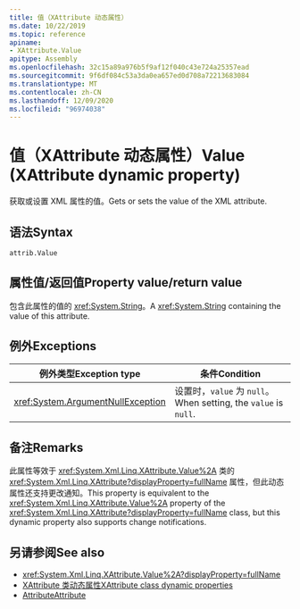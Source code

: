 ```yaml
---
title: 值（XAttribute 动态属性）
ms.date: 10/22/2019
ms.topic: reference
apiname:
- XAttribute.Value
apitype: Assembly
ms.openlocfilehash: 32c15a89a976b5f9af12f040c43e724a25357ead
ms.sourcegitcommit: 9f6df084c53a3da0ea657ed0d708a72213683084
ms.translationtype: MT
ms.contentlocale: zh-CN
ms.lasthandoff: 12/09/2020
ms.locfileid: "96974038"
---
```

# <a name="value-xattribute-dynamic-property"></a><span data-ttu-id="79da0-102">值（XAttribute 动态属性）</span><span class="sxs-lookup"><span data-stu-id="79da0-102">Value (XAttribute dynamic property)</span></span>

<span data-ttu-id="79da0-103">获取或设置 XML 属性的值。</span><span class="sxs-lookup"><span data-stu-id="79da0-103">Gets or sets the value of the XML attribute.</span></span>

## <a name="syntax"></a><span data-ttu-id="79da0-104">语法</span><span class="sxs-lookup"><span data-stu-id="79da0-104">Syntax</span></span>

```xaml
attrib.Value
```

## <a name="property-valuereturn-value"></a><span data-ttu-id="79da0-105">属性值/返回值</span><span class="sxs-lookup"><span data-stu-id="79da0-105">Property value/return value</span></span>

<span data-ttu-id="79da0-106">包含此属性的值的 <xref:System.String>。</span><span class="sxs-lookup"><span data-stu-id="79da0-106">A <xref:System.String> containing the value of this attribute.</span></span>

## <a name="exceptions"></a><span data-ttu-id="79da0-107">例外</span><span class="sxs-lookup"><span data-stu-id="79da0-107">Exceptions</span></span>

|<span data-ttu-id="79da0-108">例外类型</span><span class="sxs-lookup"><span data-stu-id="79da0-108">Exception type</span></span>|<span data-ttu-id="79da0-109">条件</span><span class="sxs-lookup"><span data-stu-id="79da0-109">Condition</span></span>|
| - |---------------|
|<xref:System.ArgumentNullException>|<span data-ttu-id="79da0-110">设置时，`value` 为 `null`。</span><span class="sxs-lookup"><span data-stu-id="79da0-110">When setting, the `value` is `null`.</span></span>|

## <a name="remarks"></a><span data-ttu-id="79da0-111">备注</span><span class="sxs-lookup"><span data-stu-id="79da0-111">Remarks</span></span>

<span data-ttu-id="79da0-112">此属性等效于 <xref:System.Xml.Linq.XAttribute.Value%2A> 类的 <xref:System.Xml.Linq.XAttribute?displayProperty=fullName> 属性，但此动态属性还支持更改通知。</span><span class="sxs-lookup"><span data-stu-id="79da0-112">This property is equivalent to the <xref:System.Xml.Linq.XAttribute.Value%2A> property of the <xref:System.Xml.Linq.XAttribute?displayProperty=fullName> class, but this dynamic property also supports change notifications.</span></span>

## <a name="see-also"></a><span data-ttu-id="79da0-113">另请参阅</span><span class="sxs-lookup"><span data-stu-id="79da0-113">See also</span></span>

- <xref:System.Xml.Linq.XAttribute.Value%2A?displayProperty=fullName>
- [<span data-ttu-id="79da0-114">XAttribute 类动态属性</span><span class="sxs-lookup"><span data-stu-id="79da0-114">XAttribute class dynamic properties</span></span>](value-xattribute-dynamic-property.md)
- [<span data-ttu-id="79da0-115">Attribute</span><span class="sxs-lookup"><span data-stu-id="79da0-115">Attribute</span></span>](attribute-xelement-dynamic-property.md)
